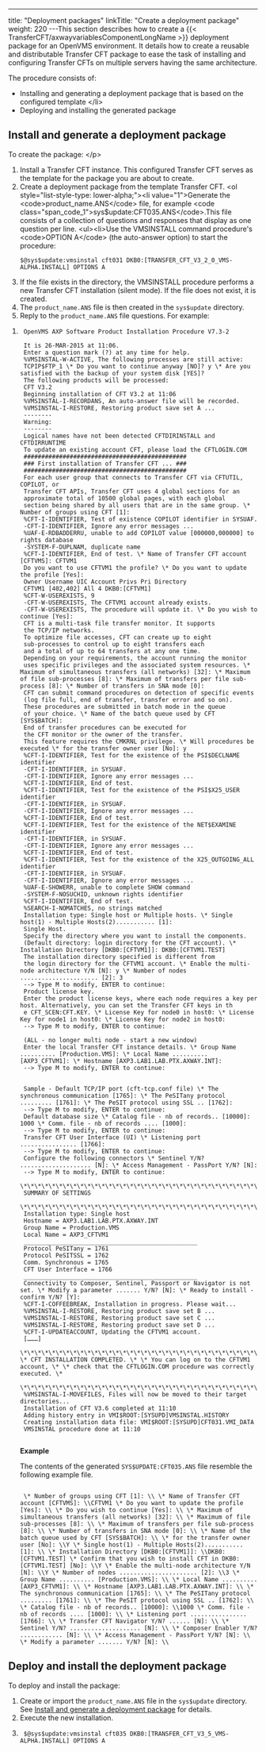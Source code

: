---
title: "Deployment packages"
linkTitle: "Create a deployment package"
weight: 220
---This section describes how to create a {{< TransferCFT/axwayvariablesComponentLongName  >}} deployment package for an OpenVMS environment. It details how to create a reusable and distributable Transfer CFT package to ease the task of installing and configuring Transfer CFTs on multiple servers having the same architecture.

The procedure consists of:

- Installing and generating a deployment package that is based on the configured template
    &lt;/li>
- Deploying and installing the generated package

<span id="Install"></span>

## Install and generate a deployment package

To create the package:
&lt;/p>

1. Install a Transfer CFT instance. This configured Transfer CFT serves as the template for the package you are about to create.
1. Create a deployment package from the template Transfer CFT.
    &lt;ol style="list-style-type: lower-alpha;">&lt;li value="1">Generate the &lt;code>product_name.ANS&lt;/code> file, for example &lt;code class="span_code_1">sys$update:CFT035.ANS&lt;/code>.This file consists of a collection of questions and responses that display as one question per line. &lt;ul>&lt;li>Use the VMSINSTALL command procedure's &lt;code>OPTION A&lt;/code> (the auto-answer option) to start the procedure:
    ```
    $@sys$update:vmsinstal cft031 DKB0:[TRANSFER_CFT_V3_2_0_VMS-ALPHA.INSTALL] OPTIONS A
    ```
1. If the file exists in the directory, the VMSINSTALL procedure performs a new Transfer CFT installation (silent mode). If the file does not exist, it is created.
1. The `product_name.ANS` file is then created in the `sys$update` directory.
1. Reply to the `product_name.ANS` file questions. For example:

<!-- -->

1. ```
    OpenVMS AXP Software Product Installation Procedure V7.3-2
     
    It is 26-MAR-2015 at 11:06.
    Enter a question mark (?) at any time for help.
    %VMSINSTAL-W-ACTIVE, The following processes are still active:
    TCPIP$FTP_1 \* Do you want to continue anyway [NO]? y \* Are you satisfied with the backup of your system disk [YES]?
    The following products will be processed:
    CFT V3.2
    Beginning installation of CFT V3.2 at 11:06
    %VMSINSTAL-I-RECORDANS, An auto-answer file will be recorded.
    %VMSINSTAL-I-RESTORE, Restoring product save set A ...
    --------
    Warning:
    --------
    Logical names have not been detected CFTDIRINSTALL and CFTDIRRUNTIME
    To update an existing account CFT, please load the CFTLOGIN.COM
    ##############################################
    ### First installation of Transfer CFT ... ###
    ##############################################
    For each user group that connects to Transfer CFT via CFTUTIL, COPILOT, or
    Transfer CFT APIs, Transfer CFT uses 4 global sections for an
    approximate total of 10500 global pages, with each global
    section being shared by all users that are in the same group. \* Number of groups using CFT [1]:
    %CFT-I-IDENTIFIER, Test of existence COPILOT identifier in SYSUAF.
    -CFT-I-IDENTIFIER, Ignore any error messages ...
    %UAF-E-RDBADDERRU, unable to add COPILOT value [000000,000000] to rights database
    -SYSTEM-F-DUPLNAM, duplicate name
    %CFT-I-IDENTIFIER, End of test. \* Name of Transfer CFT account [CFTVMS]: CFTVM1
    Do you want to use CFTVM1 the profile? \* Do you want to update the profile [Yes]:
    Owner Username UIC Account Privs Pri Directory
    CFTVM1 [402,402] All 4 DKB0:[CFTVM1]
    %CFT-W-USEREXISTS, 9
    -CFT-W-USEREXISTS, The CFTVM1 account already exists.
    -CFT-W-USEREXISTS, The procedure will update it. \* Do you wish to continue [Yes]:
    CFT is a multi-task file transfer monitor. It supports
    the TCP/IP networks.
    To optimize file accesses, CFT can create up to eight
    sub-processes to control up to eight transfers each
    and a total of up to 64 transfers at any one time.
    Depending on your requirements, the account running the monitor
    uses specific privileges and the associated system resources. \* Maximum of simultaneous transfers (all networks) [32]: \* Maximum of file sub-processes [8]: \* Maximum of transfers per file sub-process [8]: \* Number of transfers in SNA mode [0]:
    CFT can submit command procedures on detection of specific events
    (log file full, end of transfer, transfer error and so on).
    These procedures are submitted in batch mode in the queue
    of your choice. \* Name of the batch queue used by CFT [SYS$BATCH]:
    End of transfer procedures can be executed for
    the CFT monitor or the owner of the transfer.
    This feature requires the CMKRNL privilege. \* Will procedures be executed \* for the transfer owner user [No]: y
    %CFT-I-IDENTIFIER, Test for the existence of the PSI$DECLNAME identifier
    -CFT-I-IDENTIFIER, in SYSUAF.
    -CFT-I-IDENTIFIER, Ignore any error messages ...
    %CFT-I-IDENTIFIER, End of test.
    %CFT-I-IDENTIFIER, Test for the existence of the PSI$X25_USER identifier
    -CFT-I-IDENTIFIER, in SYSUAF.
    -CFT-I-IDENTIFIER, Ignore any error messages ...
    %CFT-I-IDENTIFIER, End of test.
    %CFT-I-IDENTIFIER, Test for the existence of the NET$EXAMINE identifier
    -CFT-I-IDENTIFIER, in SYSUAF.
    -CFT-I-IDENTIFIER, Ignore any error messages ...
    %CFT-I-IDENTIFIER, End of test.
    %CFT-I-IDENTIFIER, Test for the existence of the X25_OUTGOING_ALL identifier
    -CFT-I-IDENTIFIER, in SYSUAF.
    -CFT-I-IDENTIFIER, Ignore any error messages ...
    %UAF-E-SHOWERR, unable to complete SHOW command
    -SYSTEM-F-NOSUCHID, unknown rights identifier
    %CFT-I-IDENTIFIER, End of test.
    %SEARCH-I-NOMATCHES, no strings matched
    Installation type: Single host or Multiple hosts. \* Single host(1) - Multiple Hosts(2)........... [1]:
    Single Host.
    Specify the directory where you want to install the components.
    (Default directory: login directory for the CFT account). \* Installation Directory [DKB0:[CFTVM1]]: DKB0:[CFTVM1.TEST]
    The installation directory specified is different from
    the login directory for the CFTVM1 account. \* Enable the multi-node architecture Y/N [N]: y \* Number of nodes ...................... [2]: 3
    --> Type M to modify, ENTER to continue:
    Product license key.
    Enter the product license keys, where each node requires a key per host. Alternatively, you can set the Transfer CFT keys in th
    e CFT_SCEN:CFT.KEY. \* License Key for node0 in host0: \* License Key for node1 in host0: \* License Key for node2 in host0:
    --> Type M to modify, ENTER to continue:
     
    (ALL - no longer multi node - start a new window) 
    Enter the local Transfer CFT instance details. \* Group Name .......... [Production.VMS]: \* Local Name .......... [AXP3_CFTVM1]: \* Hostname [AXP3.LAB1.LAB.PTX.AXWAY.INT]:
    --> Type M to modify, ENTER to continue:
     
     
    Sample - Default TCP/IP port (cft-tcp.conf file) \* The synchronous communication [1765]: \* The PeSITany protocol ......... [1761]: \* The PeSIT protocol using SSL .. [1762]:
    --> Type M to modify, ENTER to continue:
    Default database size \* Catalog file - nb of records.. [10000]: 1000 \* Comm. file - nb of records .... [1000]:
    --> Type M to modify, ENTER to continue:
    Transfer CFT User Interface (UI) \* Listening port ................ [1766]:
    --> Type M to modify, ENTER to continue:
    Configure the following connectors \* Sentinel Y/N? .................... [N]: \* Access Management - PassPort Y/N? [N]:
    --> Type M to modify, ENTER to continue:
    \*\*\*\*\*\*\*\*\*\*\*\*\*\*\*\*\*\*\*\*\*\*\*\*\*\*\*\*\*\*\*\*\*\*\*\*\*\*\*\*\*\*\*\*\*\*\*\*\*
    SUMMARY OF SETTINGS
    \*\*\*\*\*\*\*\*\*\*\*\*\*\*\*\*\*\*\*\*\*\*\*\*\*\*\*\*\*\*\*\*\*\*\*\*\*\*\*\*\*\*\*\*\*\*\*\*\*
    Installation type: Single host
    Hostname = AXP3.LAB1.LAB.PTX.AXWAY.INT
    Group Name = Production.VMS
    Local Name = AXP3_CFTVM1
    _________________________________________________
    Protocol PeSITany = 1761
    Protocol PeSITSSL = 1762
    Comm. Synchronous = 1765
    CFT User Interface = 1766
    _________________________________________________
    Connectivity to Composer, Sentinel, Passport or Navigator is not set. \* Modify a parameter ....... Y/N? [N]: \* Ready to install - confirm Y/N? [Y]:
    %CFT-I-COFFEEBREAK, Installation in progress. Please wait...
    %VMSINSTAL-I-RESTORE, Restoring product save set B ...
    %VMSINSTAL-I-RESTORE, Restoring product save set C ...
    %VMSINSTAL-I-RESTORE, Restoring product save set D ...
    %CFT-I-UPDATEACCOUNT, Updating the CFTVM1 account.
    [………]
    \*\*\*\*\*\*\*\*\*\*\*\*\*\*\*\*\*\*\*\*\*\*\*\*\*\*\*\*\*\*\*\*\*\*\*\*\*\*\*\*\*\*\*\*\*\*\*\*\*\*\*\*\*\*\*\*\*\*\*\*\*\*\*\*\*\*\*\*\*\*\* \* CFT INSTALLATION COMPLETED. \* \* You can log on to the CFTVM1 account, \* \* check that the CFTLOGIN.COM procedure was correctly executed. \*
    \*\*\*\*\*\*\*\*\*\*\*\*\*\*\*\*\*\*\*\*\*\*\*\*\*\*\*\*\*\*\*\*\*\*\*\*\*\*\*\*\*\*\*\*\*\*\*\*\*\*\*\*\*\*\*\*\*\*\*\*\*\*\*\*\*\*\*\*\*\*\*
    %VMSINSTAL-I-MOVEFILES, Files will now be moved to their target directories...
    Installation of CFT V3.6 completed at 11:10
    Adding history entry in VMI$ROOT:[SYSUPD]VMSINSTAL.HISTORY
    Creating installation data file: VMI$ROOT:[SYSUPD]CFT031.VMI_DATA
    VMSINSTAL procedure done at 11:10
     
    ```

    **Example**

    The contents of the generated `SYS$UPDATE:CFT035.ANS` file resemble the following example file.

    ```

     \* Number of groups using CFT [1]: \\ \* Name of Transfer CFT account [CFTVMS]: \\CFTVM1 \* Do you want to update the profile [Yes]: \\ \* Do you wish to continue [Yes]: \\ \* Maximum of simultaneous transfers (all networks) [32]: \\ \* Maximum of file sub-processes [8]: \\ \* Maximum of transfers per file sub-process [8]: \\ \* Number of transfers in SNA mode [0]: \\ \* Name of the batch queue used by CFT [SYS$BATCH]: \\ \* for the transfer owner user [No]: \\Y \* Single host(1) - Multiple Hosts(2)........... [1]: \\ \* Installation Directory [DKB0:[CFTVM1]]: \\DKB0:[CFTVM1.TEST] \* Confirm that you wish to install CFT in DKB0:[CFTVM1.TEST] [No]: \\Y \* Enable the multi-node architecture Y/N [N]: \\Y \* Number of nodes ...................... [2]: \\3 \* Group Name .......... [Production.VMS]: \\ \* Local Name .......... [AXP3_CFTVM1]: \\ \* Hostname [AXP3.LAB1.LAB.PTX.AXWAY.INT]: \\ \* The synchronous communication [1765]: \\ \* The PeSITany protocol ......... [1761]: \\ \* The PeSIT protocol using SSL .. [1762]: \\ \* Catalog file - nb of records.. [10000]: \\1000 \* Comm. file - nb of records .... [1000]: \\ \* Listening port ................ [1766]: \\ \* Transfer CFT Navigator Y/N? ...... [N]: \\ \* Sentinel Y/N? .................... [N]: \\ \* Composer Enabler Y/N? ............ [N]: \\ \* Access Management - PassPort Y/N? [N]: \\ \* Modify a parameter ....... Y/N? [N]: \\
    ```

## Deploy and install the deployment package

To deploy and install the package:

1. Create or import the `product_name.ANS` file in the `sys$update` directory. See [Install and generate a deployment package](#Install) for details.
1. Execute the new installation.
1. ```
    $@sys$update:vmsinstal cft035 DKB0:[TRANSFER_CFT_V3_5_VMS-ALPHA.INSTALL] OPTIONS A
    ```
